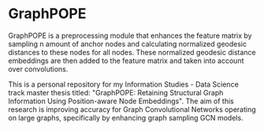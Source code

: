 # GraphPOPE

GraphPOPE is a preprocessing module that enhances the feature matrix by sampling n amount of anchor nodes and calculating normalized geodesic distances to these nodes for all nodes. These normalized geodesic distance embeddings are then added to the feature matrix and taken into account over convolutions.

This is a personal repository for my Information Studies - Data Science track master thesis titled: "GraphPOPE: Retaining Structural Graph Information Using Position-aware Node Embeddings". The aim of this research is improving accuracy for Graph Convolutional Networks operating on large graphs, specifically by enhancing graph sampling GCN models.
